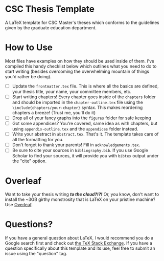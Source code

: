 # CSC Thesis Template
A LaTeX template for CSC Master's theses which conforms to the guidelines given by the graduate education department.

# How to Use
Most files have examples on how they should be used inside of them. I've compiled this handy checklist below which outlines what you need to do to start writing (besides overcoming the overwhelming mountain of things you'd rather be doing).

- [ ] Update the ```frontmatter.tex``` file. This is where all the basics are defined, your thesis title, your name, your committee members, etc.
- [ ] Start writing chapters! Every chapter goes inside of the ```chapters``` folder and should be imported in the ```chapter-outline.tex``` file using the ```\include{chapters/your-chapter}``` syntax. This makes reordering chapters a breeze! (Trust me, you'll do it)
- [ ] Drop all of your fancy graphs into the ```figures``` folder for safe keeping
- [ ] Got some appendices? You're covered, same idea as with chapters, but using ```appendix-outline.tex``` and the ```appendices``` folder instead.
- [ ] Write your abstract in ```abstract.tex```. That's it. The template takes care of all the formatting for you.
- [ ] Don't forget to thank your parents! Fill in ```acknowledgements.tex```.
- [ ] Be sure to cite your sources in ```bibliography.bib```. If you use Google Scholar to find your sources, it will provide you with ```bibtex``` output under the "cite" option.

# Overleaf
Want to take your thesis writing ***to the cloud?!?!*** Or, you know, don't want to install the ~3GB girthy monstrosity that is LaTeX on your pristine machine? Use [Overleaf](https://www.overleaf.com/).

# Questions?
If you have a general question about LaTeX, I would recommend you do a Google search first and check out [the TeX Stack Exchange](http://tex.stackexchange.com/). If you have a question specifically about this template and its use, feel free to submit an issue using the "question" tag.
